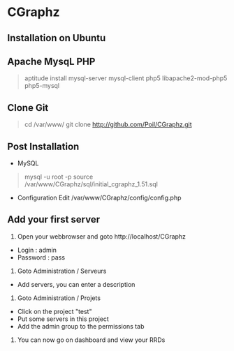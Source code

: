 CGraphz
=============

Installation on Ubuntu
-------

Apache MysqL PHP
-----
> aptitude install mysql-server mysql-client php5 libapache2-mod-php5 php5-mysql

Clone Git
-----
> cd /var/www/
> git clone http://github.com/Poil/CGraphz.git

Post Installation
-----
* MySQL
> mysql -u root -p
> source /var/www/CGraphz/sql/initial_cgraphz_1.51.sql
* Configuration
Edit /var/www/CGraphz/config/config.php

Add your first server
-------
1. Open your webbrowser and goto http://localhost/CGraphz
 * Login : admin
 * Password : pass

1. Goto Administration / Serveurs
 * Add servers, you can enter a description
1. Goto Administration / Projets
 * Click on the project "test"
 * Put some servers in this project
 * Add the admin group to the permissions tab
1. You can now go on dashboard and view your RRDs
